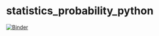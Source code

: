 # statistics_probability_python

[![Binder](https://mybinder.org/badge_logo.svg)](https://mybinder.org/v2/gh/krmahmud/statistics_probability_python/main)
